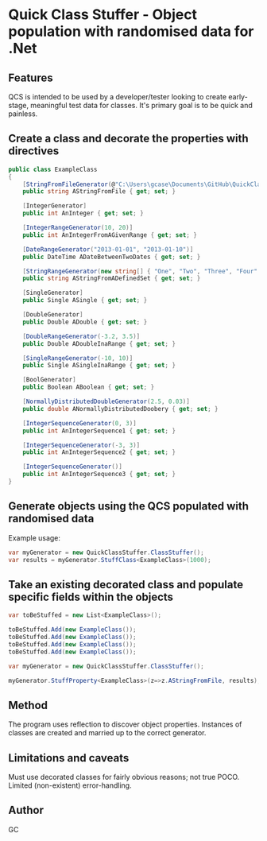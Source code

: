 Quick Class Stuffer - Object population with randomised data for .Net
=====================================================================

Features
--------
QCS is intended to be used by a developer/tester looking to create early-stage, meaningful test data for classes. It's primary goal is to be quick and painless.


Create a class and decorate the properties with directives
----------------------------------------------------------

```csharp
public class ExampleClass
{
	[StringFromFileGenerator(@"C:\Users\gcase\Documents\GitHub\QuickClassStuffer\QuickClassStuffer\ClassStufferUnitTest\TestFile1.txt")]
	public string AStringFromFile { get; set; }

	[IntegerGenerator]
	public int AnInteger { get; set; }

	[IntegerRangeGenerator(10, 20)]
	public int AnIntegerFromAGivenRange { get; set; }

	[DateRangeGenerator("2013-01-01", "2013-01-10")]
	public DateTime ADateBetweenTwoDates { get; set; }

	[StringRangeGenerator(new string[] { "One", "Two", "Three", "Four" })]
	public string AStringFromADefinedSet { get; set; }

	[SingleGenerator]
	public Single ASingle { get; set; }

	[DoubleGenerator]
	public Double ADouble { get; set; }

	[DoubleRangeGenerator(-3.2, 3.5)]
	public Double ADoubleInaRange { get; set; }

	[SingleRangeGenerator(-10, 10)]
	public Single ASingleInaRange { get; set; }

	[BoolGenerator]
	public Boolean ABoolean { get; set; }

	[NormallyDistributedDoubleGenerator(2.5, 0.03)]
	public double ANormallyDistributedDoobery { get; set; }

	[IntegerSequenceGenerator(0, 3)]
	public int AnIntegerSequence1 { get; set; }

	[IntegerSequenceGenerator(-3, 3)]
	public int AnIntegerSequence2 { get; set; }

	[IntegerSequenceGenerator()]
	public int AnIntegerSequence3 { get; set; }
}
```
Generate objects using the QCS populated with randomised data
-------------------------------------------------------------
Example usage:

```csharp
var myGenerator = new QuickClassStuffer.ClassStuffer();
var results = myGenerator.StuffClass<ExampleClass>(1000);
```

Take an existing decorated class and populate specific fields within the objects
--------------------------------------------------------------------------------

```csharp
var toBeStuffed = new List<ExampleClass>();

toBeStuffed.Add(new ExampleClass());
toBeStuffed.Add(new ExampleClass());
toBeStuffed.Add(new ExampleClass());
toBeStuffed.Add(new ExampleClass());

var myGenerator = new QuickClassStuffer.ClassStuffer();

myGenerator.StuffProperty<ExampleClass>(z=>z.AStringFromFile, results);
```


Method
------
The program uses reflection to discover object properties. Instances of classes are created and married up to the correct generator.


Limitations and caveats
-----------------------
Must use decorated classes for fairly obvious reasons; not true POCO. Limited (non-existent) error-handling.

Author
------
GC
